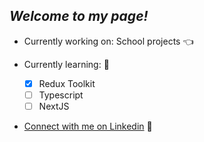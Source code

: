 ## *Welcome to my page!*

- Currently working on: School projects 👈
  
- Currently learning:  🧠
  - [x] Redux Toolkit
  - [ ] Typescript
  - [ ] NextJS

- [Connect with me on Linkedin](https://www.linkedin.com/in/kevin-lan-/) 🥂

